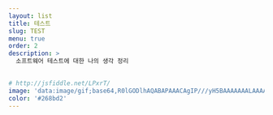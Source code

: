 ```yaml
---
layout: list
title: 테스트
slug: TEST
menu: true
order: 2
description: >
  소프트웨어 테스트에 대한 나의 생각 정리 
  

# http://jsfiddle.net/LPxrT/
image: 'data:image/gif;base64,R0lGODlhAQABAPAAACAgIP///yH5BAAAAAAALAAAAAABAAEAAAICRAEAOw=='
color: '#268bd2'
---
```


